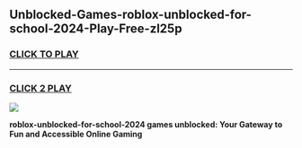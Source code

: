 
## Unblocked-Games-roblox-unblocked-for-school-2024-Play-Free-zl25p
<h3>
<a href="https://premium76.site?title=roblox-unblocked-for-school-2024&ref=23A">CLICK TO PLAY</a></h3>
<hr>

<h3>
<a href="https://premium76.site?title=roblox-unblocked-for-school-2024&ref=23A">CLICK 2 PLAY</a>
  
</h3>

<a href="https://premium76.site?title=roblox-unblocked-for-school-2024&ref=23A"><img src="https://clearcache.store/games.png"></a>


**roblox-unblocked-for-school-2024 games unblocked: Your Gateway to Fun and Accessible Online Gaming**
